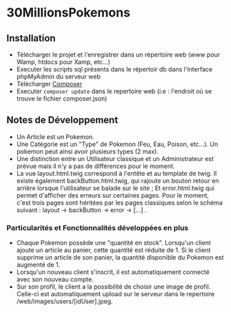 # 30MillionsPokemons

## Installation 

- Télécharger le projet et l'enregistrer dans un répertoire web (www pour Wamp, htdocs pour Xamp, etc...) 
- Executer les scripts sql présents dans le répertoir db dans l'interface phpMyAdmin du serveur web
- Télécharger <a href="https://getcomposer.org/"> Composer </a>
- Executer <code>composer update</code> dans le repertoire web (i.e : l'endroit où se trouve le fichier composer.json)

## Notes de Développement

- Un Article est un Pokemon. 
- Une Catégorie est un "Type" de Pokemon (Feu, Eau, Poison, etc...). Un pokemon peut ainsi avoir plusieurs types (2 max).
- Une distinction entre un Utilisateur classique et un Administrateur est prévue mais il n'y a pas de différences pour le moment. 
- La vue layout.html.twig correspond à l'entête et au template de twig. Il existe également backButton.html.twig, qui rajoute un bouton retour en arrière lorsque l'utilisateur se balade sur le site ; Et error.html.twig qui permet d'afficher des erreurs sur certaines pages. Pour le moment, c'est trois pages sont héritées par les pages classiques selon le schéma suivant : layout -> backButton -> error -> [...] .  

### Particularités et Fonctionnalités développées en plus

- Chaque Pokemon possède une "quantité en stock". Lorsqu'un client ajoute un article au panier, cette quantité est réduite de 1. Si le client supprime un article de son panier, la quantité disponible du Pokemon est augmenté de 1.
- Lorsqu'un nouveau client s'inscrit, il est automatiquement connecté avec son nouveau compte. 
- Sur son profil, le client a la possibilité de choisir une image de profil. Celle-ci est automatiquement upload sur le serveur dans le repertoire /web/images/users/[idUser].jpeg. 

